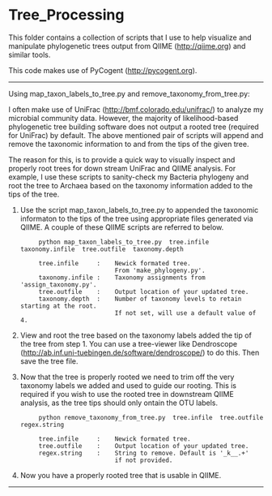 Tree_Processing
===============

This folder contains a collection of scripts that I use to help visualize and 
manipulate phylogenetic trees output from QIIME (http://qiime.org) and similar 
tools.

This code makes use of PyCogent (http://pycogent.org).

------------------------------
Using map_taxon_labels_to_tree.py and remove_taxonomy_from_tree.py:

I often make use of UniFrac (http://bmf.colorado.edu/unifrac/) to analyze my 
microbial community data. However, the majority of likelihood-based phylogenetic
tree building software does not output a rooted tree (required for UniFrac) 
by default. The above mentioned pair of scripts will append and remove the taxonomic
information to and from the tips of the given tree.

The reason for this, is to provide a quick way to visually inspect and properly
root trees for down stream UniFrac and QIIME analysis. For example, I use these
scripts to sanity-check my Bacteria phylogeny and root the tree to Archaea based 
on the taxonomy information added to the tips of the tree.

1) Use the script map_taxon_labels_to_tree.py to appended the taxonomic informaton to
   the tips of the tree using appropriate files generated via QIIME. A couple of these
   QIIME scripts are referred to below.

            python map_taxon_labels_to_tree.py  tree.infile  taxonomy.infile  tree.outfile  taxonomy.depth
            
            tree.infile     :    Newick formated tree.
                                 From 'make_phylogeny.py'.
            taxonomy.infile :    Taxonomy assignments from 'assign_taxonomy.py'.
            tree.outfile    :    Output location of your updated tree.
            taxonomy.depth  :    Number of taxonomy levels to retain starting at the root.
                                 If not set, will use a default value of 4.

2) View and root the tree based on the taxonomy labels added the tip of the tree
   from step 1. You can use a tree-viewer like Dendroscope
   (http://ab.inf.uni-tuebingen.de/software/dendroscope/) to do this. 
   Then save the tree file.

3) Now that the tree is properly rooted we need to trim off the very taxonomy labels 
   we added and used to guide our rooting. This is required if you wish to use the rooted
   tree in downstream QIIME analysis, as the tree tips should only ontain the OTU labels.

            python remove_taxonomy_from_tree.py  tree.infile  tree.outfile  regex.string
            
            tree.infile     :    Newick formated tree.
            tree.outfile    :    Output location of your updated tree.
            regex.string    :    String to remove. Default is '_k__.+'
                                 if not provided.

4) Now you have a properly rooted tree that is usable in QIIME.

------------------------------
